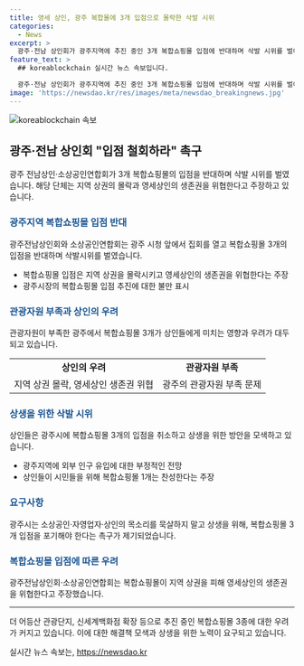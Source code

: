 ```yaml
---
title: 영세 상인, 광주 복합몰에 3개 입점으로 몰락한 삭발 시위
categories:
  - News
excerpt: >
  광주·전남 상인회가 광주지역에 추진 중인 3개 복합쇼핑몰 입점에 반대하며 삭발 시위를 벌이고, 이에 대한 주장을 확대했다. 상인들은 광주시장의 무관절한 행태와 지역 상권 훼손을 우려하며 저항하고 있다. 복합쇼핑몰에 대한 인공지능(AI) 평가와 지역 기업 소멸 사례 등을 언급하며 규탄했으며, 이에 대한 시민들의 찬성과 관련하여도 주장했다. 또한, 상인들은 광주시에게 복합쇼핑몰 3개 입점을 포기하도록 촉구하고 있다.
feature_text: >
  ## koreablockchain 실시간 뉴스 속보입니다.

  광주·전남 상인회가 광주지역에 추진 중인 3개 복합쇼핑몰 입점에 반대하며 삭발 시위를 벌이고, 이에 대한 주장을 확대했다. 상인들은 광주시장의 무관절한 행태와 지역 상권 훼손을 우려하며 저항하고 있다. 복합쇼핑몰에 대한 인공지능(AI) 평가와 지역 기업 소멸 사례 등을 언급하며 규탄했으며, 이에 대한 시민들의 찬성과 관련하여도 주장했다. 또한, 상인들은 광주시에게 복합쇼핑몰 3개 입점을 포기하도록 촉구하고 있다.
image: 'https://newsdao.kr/res/images/meta/newsdao_breakingnews.jpg'
---
```


<p><img src="https://newsdao.kr/res/images/meta/newsdao_breakingnews.jpg" alt="koreablockchain 속보" /></p>

<h2 data-ke-size="size26">광주·전남 상인회 "입점 철회하라" 촉구</h2>

<p data-ke-size="size16">광주 전남상인·소상공인연합회가 3개 복합쇼핑몰의 입점을 반대하며 삭발 시위를 벌였습니다. 해당 단체는 지역 상권의 몰락과 영세상인의 생존권을 위협한다고 주장하고 있습니다.</p>

<h3><b><span style="color: #1a5490;">광주지역 복합쇼핑몰 입점 반대</span></b></h3>

<p data-ke-size="size16">광주전남상인회와 소상공인연합회는 광주 시청 앞에서 집회를 열고 복합쇼핑몰 3개의 입점을 반대하며 삭발시위를 벌였습니다.</p>

<ul>
  <li>복합쇼핑몰 입점은 지역 상권을 몰락시키고 영세상인의 생존권을 위협한다는 주장</li>
  <li>광주시장의 복합쇼핑몰 입점 추진에 대한 불만 표시</li>
</ul>

<h3><b><span style="color: #1a5490;">관광자원 부족과 상인의 우려</span></b></h3>

<p data-ke-size="size16">관광자원이 부족한 광주에서 복합쇼핑몰 3개가 상인들에게 미치는 영향과 우려가 대두되고 있습니다.</p>

<table>
  <tr>
    <td style="text-align: center; height: 17px;"><b>상인의 우려</b></td>
    <td style="text-align: center; height: 17px;"><b>관광자원 부족</b></td>
  </tr>
  <tr>
    <td style="text-align: center; height: 17px;">지역 상권 몰락, 영세상인 생존권 위협</td>
    <td style="text-align: center; height: 17px;">광주의 관광자원 부족 문제</td>
  </tr>
</table>

<h3><b><span style="color: #1a5490;">상생을 위한 삭발 시위</span></b></h3>

<p data-ke-size="size16">상인들은 광주시에 복합쇼핑몰 3개의 입점을 취소하고 상생을 위한 방안을 모색하고 있습니다.</p>

<ul>
  <li>광주지역에 외부 인구 유입에 대한 부정적인 전망</li>
  <li>상인들이 시민들을 위해 복합쇼핑몰 1개는 찬성한다는 주장</li>
</ul>

<h3><b><span style="color: #1a5490;">요구사항</span></b></h3>

<p data-ke-size="size16">광주시는 소상공인·자영업자·상인의 목소리를 묵살하지 말고 상생을 위해, 복합쇼핑몰 3개 입점을 포기해야 한다는 촉구가 제기되었습니다.</p>

<h3><b><span style="color: #1a5490;">복합쇼핑몰 입점에 따른 우려</span></b></h3>

<p data-ke-size="size16">광주전남상인회·소상공인연합회는 복합쇼핑몰이 지역 상권을 피해 영세상인의 생존권을 위협한다고 주장했습니다.</p>

<hr>

<p data-ke-size="size16">더 어등산 관광단지, 신세계백화점 확장 등으로 추진 중인 복합쇼핑몰 3종에 대한 우려가 커지고 있습니다. 이에 대한 해결책 모색과 상생을 위한 노력이 요구되고 있습니다.</p>
실시간 뉴스 속보는, <a href="https://newsdao.kr" rel="dofollow">https://newsdao.kr</a>


